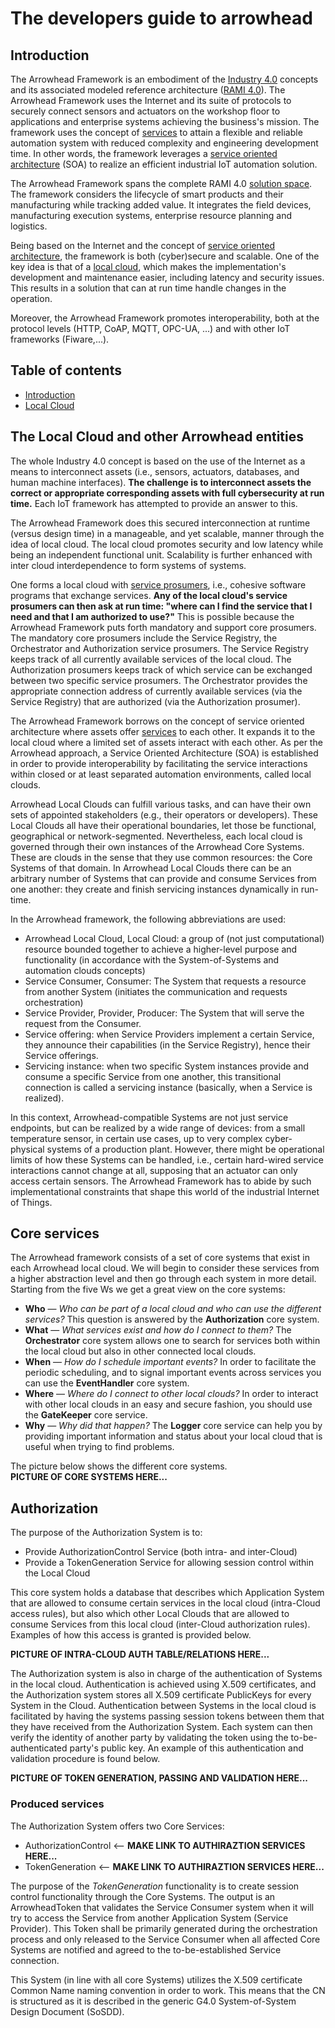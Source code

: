 # The developers guide to arrowhead

## Introduction<a name="introduction"></a>
The Arrowhead Framework is an embodiment of the [Industry 4.0](https://en.wikipedia.org/wiki/Industry_4.0) concepts and its associated modeled reference architecture ([RAMI 4.0](https://ec.europa.eu/futurium/en/system/files/ged/a2-schweichhart-reference_architectural_model_industrie_4.0_rami_4.0.pdf)).
The Arrowhead Framework uses the Internet and its suite of protocols to securely connect sensors and actuators on the workshop floor to applications and enterprise systems achieving  the business's mission.
The framework uses the concept of [services](definitions/service.md) to attain a flexible and reliable automation system with reduced complexity and engineering development time.
In other words, the framework leverages a [service oriented architecture](https://en.wikipedia.org/wiki/Service-oriented_architecture) (SOA) to realize an efficient industrial IoT automation solution.

The Arrowhead Framework spans the complete RAMI 4.0 [solution space](/figs/RAMI.jpg).
The framework considers the lifecycle of smart products and their manufacturing while tracking added value.
It integrates the field devices, manufacturing execution systems, enterprise resource planning and logistics.

Being based on the Internet and the concept of [service oriented architecture](https://en.wikipedia.org/wiki/Service-oriented_architecture), the framework is both (cyber)secure and scalable.
One of the key idea is that of a [local cloud](#localCloud), which makes the implementation's development and maintenance easier, including latency and security issues. This results in a solution that can at run time handle changes in the operation.

Moreover, the Arrowhead Framework promotes interoperability, both at the protocol levels (HTTP, CoAP, MQTT, OPC-UA, ...) and with other IoT frameworks (Fiware,...).

## Table of contents
- [Introduction](#introduction)
- [Local Cloud](#localCloud)

## The Local Cloud and other Arrowhead entities <a name="localCloud"></a>
The whole Industry 4.0 concept is based on the use of the Internet as a means to interconnect assets (i.e., sensors, actuators, databases, and human machine interfaces).
**The challenge is to interconnect assets the correct or appropriate corresponding assets with full cybersecurity at run time.**
Each IoT framework has attempted to provide an answer to this.

The Arrowhead Framework does this secured interconnection at runtime (versus design time) in a manageable, and yet scalable, manner through the idea of local cloud.
The local cloud promotes security and low latency while being an independent functional unit.
Scalability is further enhanced with inter cloud interdependence to form systems of systems.

One forms a local cloud with [service prosumers](definitions/sProsumer.md), i.e., cohesive software programs that exchange services.
**Any of the local cloud's service prosumers can then ask at run time: "where can I find the service that I need and that I am authorized to use?"**
This is possible because the Arrowhead Framework puts forth mandatory and support core prosumers.
The mandatory core prosumers include the Service Registry, the Orchestrator and Authorization service prosumers.
The Service Registry keeps track of all currently available services of the local cloud.
The Authorization prosumers keeps track of which service can be exchanged between two specific service prosumers.
The Orchestrator provides the appropriate connection address of currently available services (via the Service Registry) that are authorized (via the Authorization prosumer).


The Arrowhead Framework borrows on the concept of service oriented architecture where assets offer [services](definitions/service.md) to each other. It expands it to the local cloud where a limited set of assets interact with each other. 
As per the Arrowhead approach, a Service Oriented Architecture (SOA) is established in order to provide interoperability by facilitating the service interactions within closed or at least separated automation environments, called local clouds.

Arrowhead Local Clouds can fulfill various tasks, and can have their own sets of appointed stakeholders (e.g., their operators or developers). These Local Clouds all have their operational boundaries, let those be functional, geographical or network-segmented. Nevertheless, each local cloud is governed through their own instances of the Arrowhead Core Systems. These are clouds in the sense that they use common resources: the Core Systems of that domain. In Arrowhead Local Clouds there can be an arbitrary number of Systems that can provide and consume Services from one another: they create and finish servicing instances dynamically in run-time.

In the Arrowhead framework, the following abbreviations are used:  

* Arrowhead Local Cloud, Local Cloud: a group of (not just computational) resource bounded together to achieve a higher-level purpose and functionality (in accordance with the System-of-Systems and automation clouds concepts)
* Service Consumer, Consumer: The System that requests a resource from another System (initiates the communication and requests orchestration)
* Service Provider, Provider, Producer: The System that will serve the request from the Consumer. 
* Service offering: when Service Providers implement a certain Service, they announce their capabilities (in the Service Registry), hence their Service offerings.
* Servicing instance: when two specific System instances provide and consume a specific Service from one another, this transitional connection is called a servicing instance (basically, when a Service is realized). 

In this context, Arrowhead-compatible Systems are not just service endpoints, but can be realized by a wide range of devices: from a small temperature sensor, in certain use cases, up to very complex cyber-physical systems of a production plant. However, there might be operational limits of how these Systems can be handled, i.e., certain hard-wired service interactions cannot change at all, supposing that an actuator can only access certain sensors. The Arrowhead Framework has to abide by such implementational constraints that shape this world of the industrial Internet of Things.


## Core services
The Arrowhead framework consists of a set of core systems that exist in each Arrowhead local cloud. We will begin to consider these services from a higher abstraction level and then go through each system in more detail. Starting from the five Ws we get a great view on the core systems:  

* **Who** — *Who can be part of a local cloud and who can use the different services?* This question is answered by the **Authorization** core system.
* **What** — *What services exist and how do I connect to them?* The **Orchestrator** core system allows one to search for services both within the local cloud but also in other connected local clouds. 
* **When** — *How do I schedule important events?* In order to facilitate the periodic scheduling, and to signal important events across services you can use the **EventHandler** core system.
* **Where** — *Where do I connect to other local clouds?* In order to interact with other local clouds in an easy and secure fashion, you should use the **GateKeeper** core service.
* **Why** — *Why did that happen?* The **Logger** core service can help you by providing important information and status about your local cloud that is useful when trying to find problems.

The picture below shows the different core systems.  
**PICTURE OF CORE SYSTEMS HERE...**


##  Authorization
The purpose of the Authorization System is to:  

* Provide AuthorizationControl Service (both intra- and inter-Cloud)
* Provide a TokenGeneration Service for allowing session control within the Local Cloud

This core system holds a database that describes which Application System that are allowed to consume certain services in the local cloud (intra-Cloud access rules), but also which other Local Clouds that  are allowed to consume Services from this local cloud (inter-Cloud authorization rules). Examples of how this access is granted is provided below.

**PICTURE OF INTRA-CLOUD AUTH TABLE/RELATIONS HERE...**

The Authorization system is also in charge of the authentication of Systems in the local cloud. Authentication is achieved using X.509 certificates, and the Authorization system stores all X.509 certificate PublicKeys for every System in the Cloud. Authentication between Systems in the local cloud is facilitated by having the systems  passing session tokens between them that they have received from the Authorization System. Each system can then verify the identity of another party by validating the token using the to-be-authenticated party's public key. An example of this authentication and validation procedure is found below.

**PICTURE OF TOKEN GENERATION, PASSING AND VALIDATION HERE...**


### Produced services
The Authorization System offers two Core Services:  

* AuthorizationControl <-- **MAKE LINK TO AUTHIRAZTION SERVICES HERE...**
* TokenGeneration <-- **MAKE LINK TO AUTHIRAZTION SERVICES HERE...**

The purpose of the *TokenGeneration* functionality is to create session control functionality through the Core Systems. The output is an ArrowheadToken that validates the Service Consumer system when it will try to access the Service from another Application System (Service Provider). This Token shall be primarily generated during the orchestration process and only released to the Service Consumer when all affected Core Systems are notified and agreed to the to-be-established Service connection. 

This System (in line with all core Systems) utilizes the X.509 certificate Common Name naming convention in order to work. This means that the CN is structured as it is described in the generic G4.0 System-of-System Design Document (SoSDD). 
